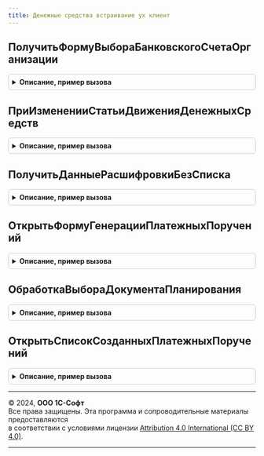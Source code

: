 ```yaml
---
title: Денежные средства встраивание ух клиент
---
```



## ПолучитьФормуВыбораБанковскогоСчетаОрганизации
<details style="margin: 1em 0; padding: 0.5em; border: 1px solid #ccc; border-radius: 6px;">

<summary style="font-weight: bold; cursor: pointer;">Описание, пример вызова</summary>

```bsl

Функция ПолучитьФормуВыбораБанковскогоСчетаОрганизации(Параметры, Владелец) Экспорт
```

Пример вызова
```bsl
Результат = ДенежныеСредстваВстраиваниеУХКлиент.ПолучитьФормуВыбораБанковскогоСчетаОрганизации(Параметры, Владелец) 
```
</details>

## ПриИзмененииСтатьиДвиженияДенежныхСредств
<details style="margin: 1em 0; padding: 0.5em; border: 1px solid #ccc; border-radius: 6px;">

<summary style="font-weight: bold; cursor: pointer;">Описание, пример вызова</summary>

```bsl

Процедура ПриИзмененииСтатьиДвиженияДенежныхСредств(Форма, Элемент, ПостфиксАналитик = "") Экспорт
```

Пример вызова
```bsl
ДенежныеСредстваВстраиваниеУХКлиент.ПриИзмененииСтатьиДвиженияДенежныхСредств(Форма, Элемент, ПостфиксАналитик);
```
</details>

## ПолучитьДанныеРасшифровкиБезСписка
<details style="margin: 1em 0; padding: 0.5em; border: 1px solid #ccc; border-radius: 6px;">

<summary style="font-weight: bold; cursor: pointer;">Описание, пример вызова</summary>

```bsl

// Возвращает данные аналитик, когда они заданы без разбиения в форме ФормаВход.
Функция ПолучитьДанныеРасшифровкиБезСписка(ФормаВход) Экспорт
```

Пример вызова
```bsl
Результат = ДенежныеСредстваВстраиваниеУХКлиент.ПолучитьДанныеРасшифровкиБезСписка(ФормаВход) 
```
</details>

## ОткрытьФормуГенерацииПлатежныхПоручений
<details style="margin: 1em 0; padding: 0.5em; border: 1px solid #ccc; border-radius: 6px;">

<summary style="font-weight: bold; cursor: pointer;">Описание, пример вызова</summary>

```bsl

Процедура ОткрытьФормуГенерацииПлатежныхПоручений(Параметры, Владелец) Экспорт
```

Пример вызова
```bsl
ДенежныеСредстваВстраиваниеУХКлиент.ОткрытьФормуГенерацииПлатежныхПоручений(Параметры, Владелец) 
```
</details>

## ОбработкаВыбораДокументаПланирования
<details style="margin: 1em 0; padding: 0.5em; border: 1px solid #ccc; border-radius: 6px;">

<summary style="font-weight: bold; cursor: pointer;">Описание, пример вызова</summary>

```bsl

Процедура ОбработкаВыбораДокументаПланирования(Форма, Элемент, ВыбранноеЗначение, СтандартнаяОбработка) Экспорт
```

Пример вызова
```bsl
ДенежныеСредстваВстраиваниеУХКлиент.ОбработкаВыбораДокументаПланирования(Форма, Элемент, ВыбранноеЗначение, СтандартнаяОбработка) 
```
</details>

## ОткрытьСписокСозданныхПлатежныхПоручений
<details style="margin: 1em 0; padding: 0.5em; border: 1px solid #ccc; border-radius: 6px;">

<summary style="font-weight: bold; cursor: pointer;">Описание, пример вызова</summary>

```bsl

// Процедура отображает список созданных платежных поручений
Процедура ОткрытьСписокСозданныхПлатежныхПоручений(Форма, Отбор, СписокСозданныхДокументов) Экспорт
```

Пример вызова
```bsl
ДенежныеСредстваВстраиваниеУХКлиент.ОткрытьСписокСозданныхПлатежныхПоручений(Форма, Отбор, СписокСозданныхДокументов) 
```
</details>

---

© 2024, **ООО 1С-Софт**  
Все права защищены. Эта программа и сопроводительные материалы предоставляются  
в соответствии с условиями лицензии [Attribution 4.0 International (CC BY 4.0)](https://creativecommons.org/licenses/by/4.0/legalcode).

---
